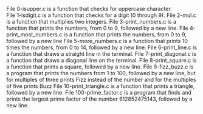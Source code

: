 File 0-isupper.c is a function that checks for uppercase character.  
File 1-isdigit.c is a function that checks for a digit (0 through 9).
File 2-mul.c is a function that multiplies two integers.
File 3-print_numbers.c is a function that prints the numbers, from 0 to 9, followed by a new line.
File 4-print_most_numbers.c is a function that prints the numbers, from 0 to 9, followed by a new line
File 5-more_numbers.c is a function that prints 10 times the numbers, from 0 to 14, followed by a new line.
File 6-print_line.c is a function that draws a straight line in the terminal.
File 7-print_diagonal.c is a function that draws a diagonal line on the terminal.
File 8-print_square.c is a function that prints a square, followed by a new line.
File 9-fizz_buzz.c is a program that prints the numbers from 1 to 100, followed by a new line, but for multiples of three prints Fizz instead of the number and for the multiples of five prints Buzz
File 10-print_triangle.c is a function that prints a triangle, followed by a new line.
File 100-prime_factor.c is a program that finds and prints the largest prime factor of the number 612852475143, followed by a new line.